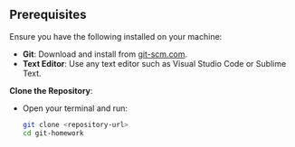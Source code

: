## Prerequisites

Ensure you have the following installed on your machine:

- **Git**: Download and install from [git-scm.com](https://git-scm.com/).
- **Text Editor**: Use any text editor such as Visual Studio Code or Sublime Text.

**Clone the Repository**:
   - Open your terminal and run:
     ```bash
     git clone <repository-url>
     cd git-homework
     ```